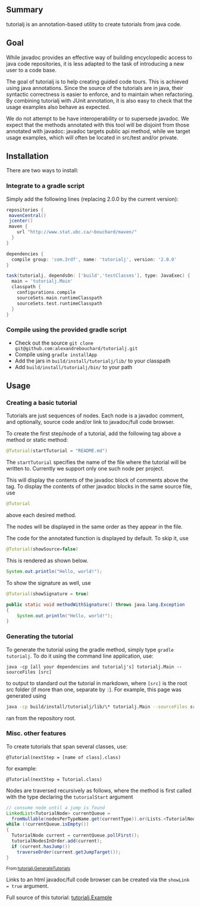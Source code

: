 <!-- File generated by tutorialj -->

Summary
-------

tutorialj is an annotation-based utility to create tutorials from java code. 

Goal
----

While javadoc provides an effective way of building encyclopedic access to 
java code repositories, it is less adapted to the task of introducing a new user to a 
code base.

The goal of tutorialj is to help creating guided code tours. This is achieved using 
java annotations. Since the source of the tutorials are in java, their syntactic
correctness is easier to enforce, and to maintain when refactoring. By combining 
tutorialj with JUnit annotation, it is also easy to check that the usage examples
also behave as expected.

We do not attempt to be have interoperability or to supersede javadoc. We 
expect that the methods annotated with this tool will be disjoint from those
annotated with javadoc: javadoc targets public api method, while we target usage
examples, which will often be located in src/test and/or private. 

Installation
------------

There are two ways to install:

### Integrate to a gradle script

Simply add the following lines (replacing 2.0.0 by the current version):

```groovy
repositories {
 mavenCentral()
 jcenter()
 maven {
    url "http://www.stat.ubc.ca/~bouchard/maven/"
  }
}

dependencies {
  compile group: 'com.3rdf', name: 'tutorialj', version: '2.0.0'
}

task(tutorialj, dependsOn: ['build','testClasses'], type: JavaExec) {
  main = 'tutorialj.Main'
  classpath {
    configurations.compile
    sourceSets.main.runtimeClasspath
    sourceSets.test.runtimeClasspath
  }
}
```

### Compile using the provided gradle script

- Check out the source ``git clone git@github.com:alexandrebouchard/tutorialj.git``
- Compile using ``gradle installApp``
- Add the jars in  ``build/install/tutorialj/lib/`` to your classpath
- Add ``build/install/tutorialj/bin/`` to your path

Usage
-----

### Creating a basic tutorial

Tutorials are just sequences of nodes. Each node is a javadoc comment, and 
optionally, source code and/or link to javadoc/full
code browser.

To create the first step/node of a tutorial, add the following tag above a 
method or static method:
```java
@Tutorial(startTutorial = "README.md")
```  
The ``startTutorial`` specifies the name of the file where the tutorial will be written to.
Currently we support only one such node per project.

This will display the contents of the javadoc block of comments above
the tag.
To display the contents of other javadoc blocks in the same source file, use
```java
@Tutorial
```
above each desired method. 

The nodes will be displayed in the same order as they appear in the file.

The code for the annotated function is displayed by default. To skip it, use 
```java
@Tutorial(showSource=false)
```
This is rendered as shown below. 

```java
System.out.println("Hello, world!");
```

To show the signature as well, use 
```java
@Tutorial(showSignature = true)
```

```java
public static void methodWithSignature() throws java.lang.Exception
{
    System.out.println("Hello, world!");
}
```

### Generating the tutorial

To generate the tutorial using the gradle method, simply type ``gradle tutorialj``.
To do it using the command line application, use:
```
java -cp [all your dependencies and tutorialj's] tutorialj.Main --sourceFiles [src]
``` 
to output to standard out the tutorial in markdown,
where ``[src]`` is the root src folder (if more than one, separate by ``:``). For example, this page was 
generated using
```bash
java -cp build/install/tutorialj/lib/\* tutorialj.Main --sourceFiles src/main/java/:src/test/java/
```
ran from the repository root. 

### Misc. other features

To create tutorials that span several classes, use:
```
@Tutorial(nextStep = [name of class].class)
```
for example:
```
@Tutorial(nextStep = Tutorial.class)
```


Nodes are traversed recursively as follows, where the method is
first called with the type declaring the ``tutorialStart`` argument

```java
// consume node until a jump is found
LinkedList<TutorialNode> currentQueue = 
  fromNullable(nodesPerTypeName.get(currentType)).or(Lists.<TutorialNode>newLinkedList());
while (!currentQueue.isEmpty())
{
  TutorialNode current = currentQueue.pollFirst();
  tutorialNodesInOrder.add(current);
  if (current.hasJump())
    traverseOrder(current.getJumpTarget());
}
```
<sub>From:[tutorialj.GenerateTutorials](src/main/java//tutorialj/GenerateTutorials.java)</sub>

Links to an html javadoc/full code browser can be 
created via the ``showLink = true`` argument. 

Full source of this tutorial: [tutorialj.Example](src/main/java//tutorialj/Example.java)

